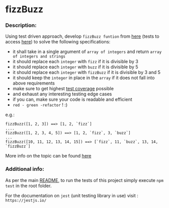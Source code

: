 # fizzBuzz

### Description:

Using test driven approach, develop `fizzBuzz funtion` from [here](./fizzBuzz.js) (tests to access [here](./fizzBuzz.test.js)) to solve the following specifications:
- it shall take in a single argument of `array of integers` and return `array of integers and strings`
- it should replace each `integer` with `fizz` if it is divisible by 3
- it should replace each `integer` with `buzz` if it is divisible by 5
- it should replace each `integer` with `fizzBuzz` if it is divisible by 3 and 5
- it should keep the `integer` in place in the `array` if it does not fall into above requirements
- make sure to get highest [test coverage](https://en.wikipedia.org/wiki/Code_coverage) possible
- and exhaust any interesting testing edge cases
- if you can, make sure your code is readable and efficient
- `red - green -refactor` ! :)
 
e.g.:
```
fizzBuzz([1, 2, 3]) ==> [1, 2, `fizz`]
....
fizzBuzz([1, 2, 3, 4, 5]) ==> [1, 2, `fizz`, 3, `buzz`]
...
fizzBuzz([10, 11, 12, 13, 14, 15]) ==> [`fizz`, 11, `buzz`, 13, 14, `fizzBuzz`]
```

More info on the topic can be found [here](https://en.wikipedia.org/wiki/Fizz_buzz)

### Additional info:
As per the main [README](../README.md), to run the tests of this project simply execute `npm test` in the root folder.

For the documentation on `jest` (unit testing library in use) visit : `https://jestjs.io/`
